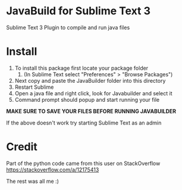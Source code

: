 # JavaBuild for Sublime Text 3
Sublime Text 3 Plugin to compile and run java files

# Install
1. To install this package first locate your package folder 
	1. (In Sublime Text select "Preferences" > "Browse Packages")
2. Next copy and paste the JavaBuilder folder into this directory
3. Restart Sublime
4. Open a java file and right click, look for Javabuilder and select it
5. Command prompt should popup and start running your file

**MAKE SURE TO SAVE YOUR FILES BEFORE RUNNING JAVABUILDER**

If the above doesn't work try starting Sublime Text as an admin

# Credit
Part of the python code came from this user on StackOverflow
https://stackoverflow.com/a/12175413

The rest was all me :)
